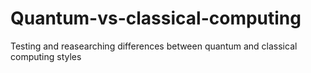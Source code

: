 # Quantum-vs-classical-computing
Testing and reasearching differences between quantum and classical computing styles
